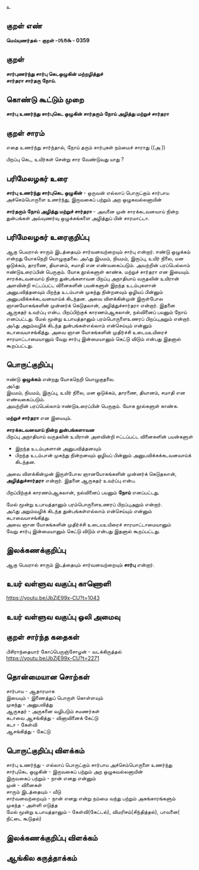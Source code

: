 உ

## குறள் எண் 

**மெய்யுணர்தல் - குறள் -௦௩௫௯ - 0359**  

## குறள் 

**சார்புணர்ந்து சார்பு கெடஒழுகின் மற்றழித்துச்  
சார்தரா சார்தரு நோய்.**

## கொண்டு கூட்டும் முறை

**சார்பு உணர்ந்து சார்புகெட ஒழுகின் சார்தரும் நோய் அழித்து மற்றுச் சார்தரா**

## குறள் சாரம் 

எதை உணர்ந்து சார்ந்தால், நோய் தரும் சார்புகள் நம்மைச் சாராது   ((அ ))  

பிறப்பு கெட, உயிர்கள் சென்று சார வேண்டுவது யாது ?

## பரிமேலழகர் உரை

**சார்பு உணர்ந்து சார்புகெட ஒழுகின்** - ஒருவன் எல்லாப் பொருட்கும் சார்பாய அச்செம்பொருளை உணர்ந்து, இருவகைப் பற்றும் அற ஒழுகவல்லனாயின்  

**சார்தரும் நோய் அழித்து மற்றுச் சார்தரா** - அவனை முன் சாரக்கடவனவாய் நின்ற துன்பங்கள் அவ்வுணர்வு ஒழுக்கங்களை அழித்துப் பின் சாரமாட்டா.

## பரிமேலழகர் உரைகுறிப்பு   

ஆகு பெயரால் சாரும் இடத்தையும் சார்வனவற்றையும் சார்பு என்றார். ஈண்டு ஒழுக்கம் என்றது யோகநெறி யொழுகுதலை. அஃது இயமம், நியமம், இருப்பு, உயிர் நிலை, மன ஒடுக்கம், தாரணை, தியானம், சமாதி என எண்வகைப்படும். அவற்றின் பரப்பெல்லாம் ஈண்டுஉரைப்பின் பெருகும். யோக நூல்களுள் காண்க. மற்றுச் சார்தரா என இயையும். சாரக்கடவனவாய் நின்ற துன்பங்களாவன பிறப்பு அநாதியாய் வருதலின் உயிரான் அளவின்றி ஈட்டப்பட்ட வினைகளின் பயன்களுள் இறந்த உடம்புகளான் அனுபவித்தனவும் பிறந்த உடம்பான் முகந்து நின்றனவும் ஒழியப் பின்னும் அனுபவிக்கக்கடவனவாய்க் கிடந்தன. அவை விளக்கின்முன் இருள்போல ஞானயோகங்களின் முன்னர்க் கெடுதலான், அழித்துச்சார்தரா என்றார். இதனை ஆருகதர் உவர்ப்பு என்ப. பிறப்பிற்குக் காரணம்ஆகலான், நல்வினைப் பயனும் நோய் எனப்பட்டது. மேல் மூன்று உபாயத்தானும் பரம்பொருளைஉணரப் பிறப்புஅறும் என்றார். அஃது அறும்வழிக் கிடந்த துன்பங்கள்எல்லாம் என்செய்யும் என்னும் கடாவையாசங்கித்து. அவை ஞான யோகங்களின் முதிர்ச்சி உடையஉயிரைச் சாரமாட்டாமையானும் வேறு சார்பு இன்மையானும் கெட்டு விடும் என்பது இதனால் கூறப்பட்டது.   

## பொருட்குறிப்பு 

ஈண்டு **ஒழுக்கம்** என்றது யோகநெறி யொழுகுதலை.  
அஃது   
இயமம், நியமம், இருப்பு, உயிர் நிலை, மன ஒடுக்கம், தாரணை, தியானம், சமாதி என எண்வகைப்படும்.   
அவற்றின் பரப்பெல்லாம் ஈண்டுஉரைப்பின் பெருகும். யோக நூல்களுள் காண்க.   

**மற்றுச் சார்தரா** என இயையும்.  

**சாரக்கடவனவாய் நின்ற துன்பங்களாவன**  
பிறப்பு அநாதியாய் வருதலின் உயிரான் அளவின்றி ஈட்டப்பட்ட வினைகளின் பயன்களுள்   
  * இறந்த உடம்புகளான் அனுபவித்தனவும்   
  * பிறந்த உடம்பான் முகந்து நின்றனவும் ஒழியப் பின்னும் அனுபவிக்கக்கடவனவாய்க் கிடந்தன.    
  
அவை விளக்கின்முன் இருள்போல ஞானயோகங்களின் முன்னர்க் கெடுதலான், **அழித்துச்சார்தரா** என்றார். இதனை ஆருகதர் உவர்ப்பு என்ப.  

பிறப்பிற்குக் காரணம்ஆகலான், நல்வினைப் பயனும் **நோய்** எனப்பட்டது.  

மேல் மூன்று உபாயத்தானும் பரம்பொருளைஉணரப் பிறப்புஅறும் என்றார்.   
அஃது அறும்வழிக் கிடந்த துன்பங்கள்எல்லாம் என்செய்யும் என்னும் கடாவையாசங்கித்து.   
அவை ஞான யோகங்களின் முதிர்ச்சி உடையஉயிரைச் சாரமாட்டாமையானும்  
வேறு சார்பு இன்மையானும் கெட்டு விடும் என்பது இதனால் கூறப்பட்டது.   

## இலக்கணக்குறிப்பு  

ஆகு பெயரால் சாரும் இடத்தையும் சார்வனவற்றையும் **சார்பு** என்றார்.  

## உயர் வள்ளுவ வகுப்பு காணொளி

https://youtu.be/JbZjE99x-CU?t=1043

## உயர் வள்ளுவ வகுப்பு ஒலி அமைவு 

 
## குறள் சார்ந்த கதைகள் 

பிசிராந்தையார் கோப்பெருஞ்சோழன் - வடக்கிருத்தல்  
https://youtu.be/JbZjE99x-CU?t=2271

## தொன்மையான சொற்கள்

சார்பாய  - ஆதாரமாக  
இயையும் - இணைத்துப் பொருள் கொள்ளவும்  
முகந்து   - அனுபவித்து  
ஆருகதர்  - அருகனை வழிபடும் சமணர்கள்  
கடாவை ஆசங்கித்து - வினாவினைக் கேட்டு  
கடா - கேள்வி   
ஆசங்கித்து - கேட்டு 

## பொருட்குறிப்பு விளக்கம்

சார்பு உணர்ந்து - எல்லாப் பொருட்கும் சார்பாய அச்செம்பொருளை உணர்ந்து  
சார்புகெட ஒழுகின் - இருவகைப் பற்றும் அற ஒழுகவல்லனாயின்  
இருவகைப் பற்றும் - நான் எனது என்னும்   
முன் - வினைகள்   
சாரும் இடத்தையும் - வீடு  
சார்வனவற்றையும் - நான் எனது என்று நம்மை வந்து பற்றும் அகங்காரங்களும்   
முகந்த - அள்ளி எடுத்த  
மேல் மூன்று உபாயத்தானும் - கேள்வி(கேட்டல்), விமரிசம்(சிந்தித்தல்),  பாவனை( நிட்டை கூடுதல்)   

## இலக்கணக்குறிப்பு விளக்கம்


## ஆங்கில கருத்தாக்கம் 


